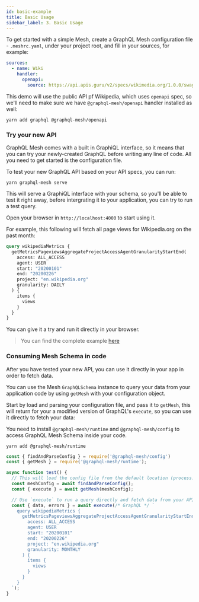 ```yaml
---
id: basic-example
title: Basic Usage
sidebar_label: 3. Basic Usage
---
```


To get started with a simple Mesh, create a GraphQL Mesh configuration file - `.meshrc.yaml`, under your project root, and fill in your sources, for example:

```yml
sources:
  - name: Wiki
    handler:
      openapi:
        source: https://api.apis.guru/v2/specs/wikimedia.org/1.0.0/swagger.yaml
```

This demo will use the public API pf Wikipedia, which uses `openapi` spec, so we'll need to make sure we have `@graphql-mesh/openapi` handler installed as well:

```
yarn add graphql @graphql-mesh/openapi
```

### Try your new API

GraphQL Mesh comes with a built in GraphiQL interface, so it means that you can try your newly-created GraphQL before writing any line of code. All you need to get started is the configuration file. 

To test your new GraphQL API based on your API specs, you can run:

```
yarn graphql-mesh serve
```

This will serve a GraphiQL interface with your schema, so you'll be able to test it right away, before intergrating it to your application, you can try to run a test query.

Open your browser in `http://localhost:4000` to start using it.

For example, this following will fetch all page views for Wikipedia.org on the past month:

```graphql
query wikipediaMetrics {
  getMetricsPageviewsAggregateProjectAccessAgentGranularityStartEnd(
    access: ALL_ACCESS
    agent: USER
    start: "20200101"
    end: "20200226"
    project: "en.wikipedia.org"
    granularity: DAILY
  ) {
    items {
      views
    }
  }
}
```

You can give it a try and run it directly in your browser.

> You can find the complete example [here](https://github.com/Urigo/graphql-mesh/tree/master/examples/openapi-javascript-wiki)

### Consuming Mesh Schema in code

After you have tested your new API, you can use it directly in your app in order to fetch data. 

You can use the Mesh `GraphQLSchema` instance to query your data from your application code by using `getMesh` with your configuration object. 

Start by load and parsing your configuration file, and pass it to `getMesh`, this will return for your a modified version of GraphQL's `execute`, so you can use it directly to fetch your data:

You need to install `@graphql-mesh/runtime` and `@graphql-mesh/config` to access GraphQL Mesh Schema inside your code.

```
yarn add @graphql-mesh/runtime
```

```js
const { findAndParseConfig } = require('@graphql-mesh/config')
const { getMesh } = require('@graphql-mesh/runtime');

async function test() {
  // This will load the config file from the default location (process.cwd)
  const meshConfig = await findAndParseConfig();
  const { execute } = await getMesh(meshConfig);

  // Use `execute` to run a query directly and fetch data from your APIs
  const { data, errors } = await execute(/* GraphQL */ `
    query wikipediaMetrics {
      getMetricsPageviewsAggregateProjectAccessAgentGranularityStartEnd(
        access: ALL_ACCESS
        agent: USER
        start: "20200101"
        end: "20200226"
        project: "en.wikipedia.org"
        granularity: MONTHLY
      ) {
        items {
          views
        }
      }
    }
  `);
}
```
